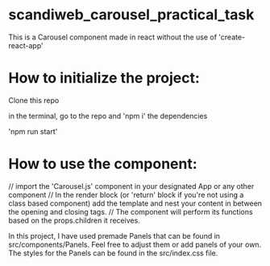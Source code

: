 # scandiweb_carousel_practical_task
This is a Carousel component made in react without the use of 'create-react-app'

# How to initialize the project:
Clone this repo

in the terminal, go to the repo and 'npm i' the dependencies

'npm run start'

# How to use the component:
// import the 'Carousel.js' component in your designated App or any other component
// In the render block (or 'return' block if you're not using a class based component) add the <Carousel/> template and nest your content in between the opening and closing <Component/> tags.
// The component will perform its functions based on the props.children it receives.

In this project, I have used premade Panels that can be found in src/components/Panels. Feel free to adjust them or add panels of your own. The styles for the Panels can be found in the src/index.css file. 
